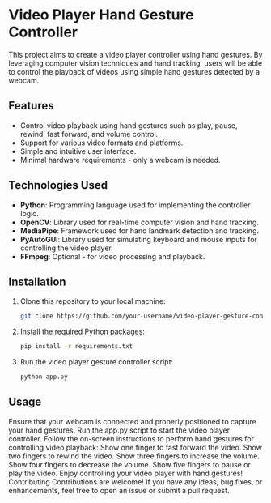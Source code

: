 # Video Player Hand Gesture Controller

This project aims to create a video player controller using hand gestures. By leveraging computer vision techniques and hand tracking, users will be able to control the playback of videos using simple hand gestures detected by a webcam.

## Features

- Control video playback using hand gestures such as play, pause, rewind, fast forward, and volume control.
- Support for various video formats and platforms.
- Simple and intuitive user interface.
- Minimal hardware requirements - only a webcam is needed.

## Technologies Used

- **Python**: Programming language used for implementing the controller logic.
- **OpenCV**: Library used for real-time computer vision and hand tracking.
- **MediaPipe**: Framework used for hand landmark detection and tracking.
- **PyAutoGUI**: Library used for simulating keyboard and mouse inputs for controlling the video player.
- **FFmpeg**: Optional - for video processing and playback.

## Installation

1. Clone this repository to your local machine:

   ```bash
   git clone https://github.com/your-username/video-player-gesture-controller.git
   ```
2. Install the required Python packages:

   ```bash
   pip install -r requirements.txt
   ```
3. Run the video player gesture controller script:

   ```bash
   python app.py
   ```

## Usage
Ensure that your webcam is connected and properly positioned to capture your hand gestures.
Run the app.py script to start the video player controller.
Follow the on-screen instructions to perform hand gestures for controlling video playback:
Show one finger to fast forward the video.
Show two fingers to rewind the video.
Show three fingers to increase the volume.
Show four fingers to decrease the volume.
Show five fingers to pause or play the video.
Enjoy controlling your video player with hand gestures!
Contributing
Contributions are welcome! If you have any ideas, bug fixes, or enhancements, feel free to open an issue or submit a pull request.

